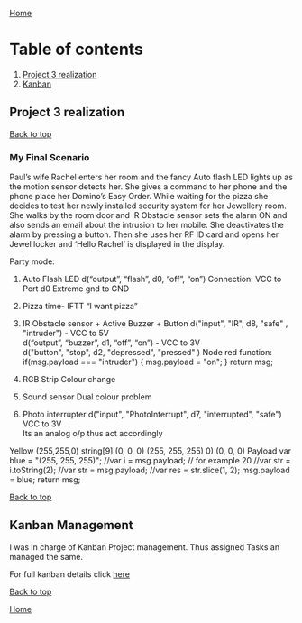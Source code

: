 [Home](https://github.com/AnastasiiaMishchenko/Internationals/blob/master/Rosemary%20Poovattil/Portfolio.md)

# Table of contents

1. [Project 3 realization](#pro)
2. [Kanban](#kan)

## Project 3 realization<a name="pro"></a>

<a href="#top">Back to top</a>

### My Final Scenario 

Paul’s wife Rachel enters her room and the fancy Auto flash LED lights up as the motion sensor detects her. She gives a command to her phone and the phone place her Domino’s Easy Order. While waiting for the pizza she decides to test her newly installed security system for her Jewellery room. She walks by the room door and IR Obstacle sensor sets the alarm ON and also sends an email about the intrusion to her mobile. She deactivates the alarm by pressing a button. Then she uses her RF ID card and opens her Jewel locker and ‘Hello Rachel’ is displayed in the display.

Party mode:
1. Auto Flash LED
d(“output”, “flash”, d0, “off”, “on”)
Connection: VCC to Port d0    Extreme gnd to GND

2. Pizza time- IFTT
“I want pizza”

3. IR Obstacle sensor + Active Buzzer + Button
d("input", "IR", d8, "safe" , "intruder") - VCC to 5V    
d(“output”, “buzzer”, d1, “off”, “on”) - VCC to 3V   
d("button", "stop", d2, "depressed", "pressed" )
Node red function:
if(msg.payload === "intruder")
{ msg.payload = "on";   }
return msg;

5. RGB Strip Colour change
6. Sound sensor
Dual colour problem

4. Photo interrupter 
d("input", "PhotoInterrupt", d7, "interrupted", "safe")
VCC to 3V    
Its an analog o/p thus act accordingly



Yellow (255,255,0)
string[9]
(0, 0, 0)
(255, 255, 255)
0)
(0, 0, 0)
Payload
var blue = "(255, 255, 255)";
//var i = msg.payload; // for example 20
//var str = i.toString(2);
//var str = msg.payload;
//var res = str.slice(1, 2);
msg.payload = blue;
return msg;



<a href="#top">Back to top</a>


## Kanban Management<a name="kan"></a>

I was in charge of Kanban Project management. Thus assigned Tasks an managed the same.

For full kanban details click [here](https://github.com/AnastasiiaMishchenko/Internationals/tree/master/Rosemary%20Poovattil/kanban)

<a href="#top">Back to top</a>


[Home](https://github.com/AnastasiiaMishchenko/Internationals/blob/master/Rosemary%20Poovattil/Portfolio.md)

